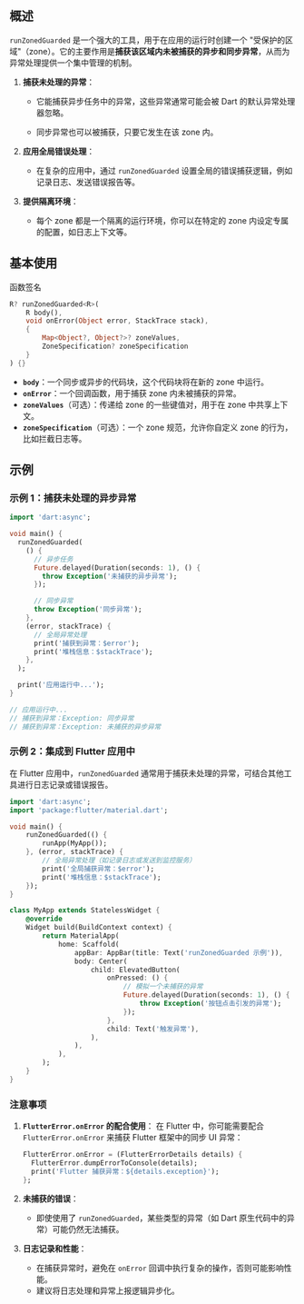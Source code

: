 ## 概述

`runZonedGuarded` 是一个强大的工具，用于在应用的运行时创建一个 "受保护的区域"（zone）。它的主要作用是**捕获该区域内未被捕获的异步和同步异常**，从而为异常处理提供一个集中管理的机制。

1. **捕获未处理的异常**：

   - 它能捕获异步任务中的异常，这些异常通常可能会被 Dart 的默认异常处理器忽略。

   - 同步异常也可以被捕获，只要它发生在该 zone 内。

2. **应用全局错误处理**：

   + 在复杂的应用中，通过 `runZonedGuarded` 设置全局的错误捕获逻辑，例如记录日志、发送错误报告等。

3. **提供隔离环境**：

   + 每个 zone 都是一个隔离的运行环境，你可以在特定的 zone 内设定专属的配置，如日志上下文等。

## 基本使用

函数签名

```dart
R? runZonedGuarded<R>(
    R body(), 
    void onError(Object error, StackTrace stack),
    {
        Map<Object?, Object?>? zoneValues, 
        ZoneSpecification? zoneSpecification
    }
) {}
```

+ **`body`**：一个同步或异步的代码块，这个代码块将在新的 zone 中运行。
+ **`onError`**：一个回调函数，用于捕获 zone 内未被捕获的异常。
+ **`zoneValues`**（可选）：传递给 zone 的一些键值对，用于在 zone 中共享上下文。
+ **`zoneSpecification`**（可选）：一个 zone 规范，允许你自定义 zone 的行为，比如拦截日志等。

## 示例

### 示例 1：捕获未处理的异步异常

```dart
import 'dart:async';

void main() {
  runZonedGuarded(
    () {
      // 异步任务
      Future.delayed(Duration(seconds: 1), () {
        throw Exception('未捕获的异步异常');
      });

      // 同步异常
      throw Exception('同步异常');
    },
    (error, stackTrace) {
      // 全局异常处理
      print('捕获到异常：$error');
      print('堆栈信息：$stackTrace');
    },
  );

  print('应用运行中...');
}

// 应用运行中...
// 捕获到异常：Exception: 同步异常
// 捕获到异常：Exception: 未捕获的异步异常
```

### 示例 2：集成到 Flutter 应用中

在 Flutter 应用中，`runZonedGuarded` 通常用于捕获未处理的异常，可结合其他工具进行日志记录或错误报告。

```dart
import 'dart:async';
import 'package:flutter/material.dart';

void main() {
    runZonedGuarded(() {
        runApp(MyApp());
    }, (error, stackTrace) {
        // 全局异常处理（如记录日志或发送到监控服务）
        print('全局捕获异常：$error');
        print('堆栈信息：$stackTrace');
    });
}

class MyApp extends StatelessWidget {
    @override
    Widget build(BuildContext context) {
        return MaterialApp(
            home: Scaffold(
                appBar: AppBar(title: Text('runZonedGuarded 示例')),
                body: Center(
                    child: ElevatedButton(
                        onPressed: () {
                            // 模拟一个未捕获的异常
                            Future.delayed(Duration(seconds: 1), () {
                                throw Exception('按钮点击引发的异常');
                            });
                        },
                        child: Text('触发异常'),
                    ),
                ),
            ),
        );
    }
}
```

### **注意事项**

1. **`FlutterError.onError` 的配合使用**： 在 Flutter 中，你可能需要配合 `FlutterError.onError` 来捕获 Flutter 框架中的同步 UI 异常：

   ```dart
   FlutterError.onError = (FlutterErrorDetails details) {
     FlutterError.dumpErrorToConsole(details);
     print('Flutter 捕获异常：${details.exception}');
   };
   ```

2. **未捕获的错误**：

   - 即使使用了 `runZonedGuarded`，某些类型的异常（如 Dart 原生代码中的异常）可能仍然无法捕获。

3. **日志记录和性能**：

   - 在捕获异常时，避免在 `onError` 回调中执行复杂的操作，否则可能影响性能。
   - 建议将日志处理和异常上报逻辑异步化。
